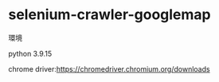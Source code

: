 # selenium-crawler-googlemap

環境

python 3.9.15

chrome driver:https://chromedriver.chromium.org/downloads
  
  
